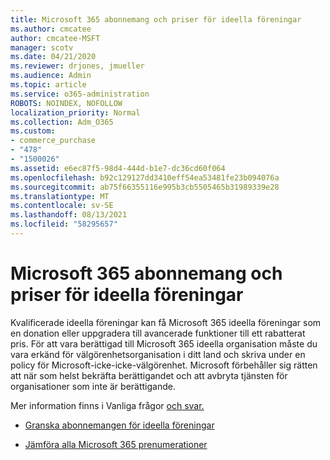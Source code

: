 ```yaml
---
title: Microsoft 365 abonnemang och priser för ideella föreningar
ms.author: cmcatee
author: cmcatee-MSFT
manager: scotv
ms.date: 04/21/2020
ms.reviewer: drjones, jmueller
ms.audience: Admin
ms.topic: article
ms.service: o365-administration
ROBOTS: NOINDEX, NOFOLLOW
localization_priority: Normal
ms.collection: Adm_O365
ms.custom:
- commerce_purchase
- "478"
- "1500026"
ms.assetid: e6ec87f5-98d4-444d-b1e7-dc36cd60f064
ms.openlocfilehash: b92c129127dd3410eff54ea53481fe23b094076a
ms.sourcegitcommit: ab75f66355116e995b3cb5505465b31989339e28
ms.translationtype: MT
ms.contentlocale: sv-SE
ms.lasthandoff: 08/13/2021
ms.locfileid: "58295657"
---
```

# <a name="microsoft-365-for-nonprofit-plans-and-pricing"></a>Microsoft 365 abonnemang och priser för ideella föreningar

Kvalificerade ideella föreningar kan få Microsoft 365 ideella föreningar som en donation eller uppgradera till avancerade funktioner till ett rabatterat pris. För att vara berättigad till Microsoft 365 ideella organisation [](https://go.microsoft.com/fwlink/p/?LinkID=330253) måste du vara erkänd för välgörenhetsorganisation i ditt land och skriva under en policy för Microsoft-icke-icke-välgörenhet. Microsoft förbehåller sig rätten att när som helst bekräfta berättigandet och att avbryta tjänsten för organisationer som inte är berättigande.
  
Mer information finns i Vanliga frågor [och svar.](https://products.office.com/nonprofit/office-365-nonprofit)
  
- [Granska abonnemangen för ideella föreningar](https://products.office.com/nonprofit/office-365-nonprofit-plans-and-pricing?tab=1)

- [Jämföra alla Microsoft 365 prenumerationer](https://products.office.com/business/compare-more-office-365-for-business-plans)